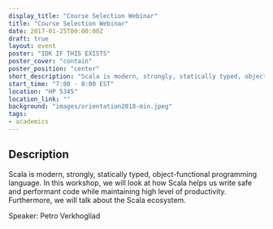 ```yaml
---
display_title: "Course Selection Webinar"
title: "Course Selection Webinar"
date: 2017-01-25T00:00:00Z
draft: true
layout: event
poster: "IDK IF THIS EXISTS"
poster_cover: "contain"
poster_position: "center"
short_description: "Scala is modern, strongly, statically typed, object-functional programming language."
start_time: "7:00 - 8:00 EST"
location: "HP 5345"
location_link: ""
background: "images/orientation2018-min.jpeg"
tags:
- academics
---
```


## Description

Scala is modern, strongly, statically typed, object-functional programming language. In this workshop, we will look at how Scala helps us write safe and performant code while maintaining high level of productivity. Furthermore, we will talk about the Scala ecosystem.

Speaker: Petro Verkhogliad

